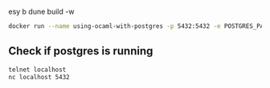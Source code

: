 esy b dune build -w

```sh
docker run --name using-ocaml-with-postgres -p 5432:5432 -e POSTGRES_PASSWORD=password -d postgres
```
## Check if postgres is running

```sh
telnet localhost
nc localhost 5432
```
